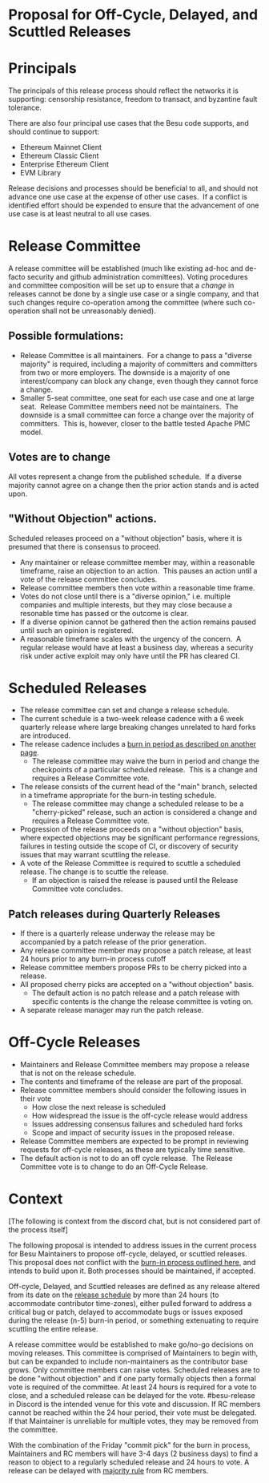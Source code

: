 # Proposal for Off-Cycle, Delayed, and Scuttled Releases

# Principals

The principals of this release process should reflect the networks it is supporting: censorship resistance, freedom to transact, and byzantine fault tolerance.

There are also four principal use cases that the Besu code supports, and should continue to support:

- Ethereum Mainnet Client
- Ethereum Classic Client
- Enterprise Ethereum Client
- EVM Library

Release decisions and processes should be beneficial to all, and should not advance one use case at the expense of other use cases.  If a conflict is identified effort should be expended to ensure that the advancement of one use case is at least neutral to all use cases.

# Release Committee

A release committee will be established (much like existing ad-hoc and de-facto security and github administration committees). Voting procedures and committee composition will be set up to ensure that a *change* in releases cannot be done by a single use case or a single company, and that such changes require co-operation among the committee (where such co-operation shall not be unreasonably denied).

## Possible formulations:

- Release Committee is all maintainers.  For a change to pass a "diverse majority" is required, including a majority of committers and committers from two or more employers. The downside is a majority of one interest/company can block any change, even though they cannot force a change.
- Smaller 5-seat committee, one seat for each use case and one at large seat.  Release Committee members need not be maintainers.  The downside is a small committee can force a change over the majority of committers.  This is, however, closer to the battle tested Apache PMC model.

## Votes are to change

All votes represent a change from the published schedule.  If a diverse majority cannot agree on a change then the prior action stands and is acted upon.

## "Without Objection" actions.

Scheduled releases proceed on a "without objection" basis, where it is presumed that there is consensus to proceed. 

- Any maintainer or release committee member may, within a reasonable timeframe, raise an objection to an action.  This pauses an action until a vote of the release committee concludes. 
- Release committee members then vote within a reasonable time frame. 
- Votes do not close until there is a "diverse opinion," i.e. multiple companies and multiple interests, but they may close because a resonable time has passed or the outcome is clear. 
- If a diverse opinion cannot be gathered then the action remains paused until such an opinion is registered.
- A reasonable timeframe scales with the urgency of the concern.  A regular release would have at least a business day, whereas a security risk under active exploit may only have until the PR has cleared CI.

# Scheduled Releases

- The release committee can set and change a release schedule. 
- The current schedule is a two-week release cadence with a 6 week quarterly release where large breaking changes unrelated to hard forks are introduced.
- The release cadence includes a [burn in period as described on another page](../obsolete-proposals-and-policies/process-change-proposal-burn-in.md).
  - The release committee may waive the burn in period and change the checkpoints of a particular scheduled release.  This is a change and requires a Release Committee vote.
- The release consists of the current head of the "main" branch, selected in a timeframe appropriate for the burn-in testing schedule.
  - The release committee may change a scheduled release to be a "cherry-picked" release, such an action is considered a change and requires a Release Committee vote.
- Progression of the release proceeds on a "without objection" basis, where expected objections may be significant performance regressions, failures in testing outside the scope of CI, or discovery of security issues that may warrant scuttling the release.
- A vote of the Release Committee is required to scuttle a scheduled release. The change is to scuttle the release.
  - If an objection is raised the release is paused until the Release Committee vote concludes. 

## Patch releases during Quarterly Releases

- If there is a quarterly release underway the release may be accompanied by a patch release of the prior generation.
- Any release committee member may propose a patch release, at least 24 hours prior to any burn-in process cutoff
- Release committee members propose PRs to be cherry picked into a release.
- All proposed cherry picks are accepted on a "without objection" basis.
  - The default action is no patch release and a patch release with specific contents is the change the release committee is voting on.
- A separate release manager may run the patch release.

# Off-Cycle Releases

- Maintainers and Release Committee members may propose a release that is not on the release schedule.
- The contents and timeframe of the release are part of the proposal.
- Release committee members should consider the following issues in their vote
  - How close the next release is scheduled
  - How widespread the issue is the off-cycle release would address
  - Issues addressing consensus failures and scheduled hard forks
  - Scope and impact of security issues in the proposed release.
- Release Committee members are expected to be prompt in reviewing requests for off-cycle releases, as these are typically time sensitive.
- The default action is not to do an off cycle release.  The Release Committee vote is to change to do an Off-Cycle Release.

  

# Context

\[The following is context from the discord chat, but is not considered part of the process itself\]

The following proposal is intended to address issues in the current process for Besu Maintainers to propose off-cycle, delayed, or scuttled releases. This proposal does not conflict with the [burn-in process outlined here](https://lf-hyperledger.atlassian.net/wiki/display/BESU/Process+change+proposal%3A+burn-in?src=contextnavpagetreemode), and intends to build upon it. Both processes should be maintained, if accepted. 

Off-cycle, Delayed, and Scuttled releases are defined as any release altered from its date on the [release schedule](https://lf-hyperledger.atlassian.net/wiki/display/BESU/Release+Rotations+2022) by more than 24 hours (to accommodate contributor time-zones), either pulled forward to address a critical bug or patch, delayed to accommodate bugs or issues exposed during the release (n-5) burn-in period, or something extenuating to require scuttling the entire release. 

A release committee would be established to make go/no-go decisions on moving releases. This committee is comprised of Maintainers to begin with, but can be expanded to include non-maintainers as the contributor base grows. Only committee members can raise votes. Scheduled releases are to be done "without objection" and if one party formally objects then a formal vote is required of the committee. At least 24 hours is required for a vote to close, and a scheduled release can be delayed for the vote. #besu-release in Discord is the intended venue for this vote and discussion. If RC members cannot be reached within the 24 hour period, their vote must be delegated. If that Maintainer is unreliable for multiple votes, they may be removed from the committee. 

With the combination of the Friday "commit pick" for the burn in process, Maintainers and RC members will have 3-4 days (2 business days) to find a reason to object to a regularly scheduled release and 24 hours to vote. A release can be delayed with [majority rule](https://www.apache.org/legal/release-policy.html#release-approval) from RC members.